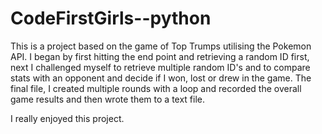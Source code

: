 # CodeFirstGirls--python

This is a project based on the game of Top Trumps utilising the Pokemon API.
I began by first hitting the end point and retrieving a random ID first, next I challenged myself to retrieve multiple random ID's and
to compare stats with an opponent and decide if I won, lost or drew in the game.
The final file, I created multiple rounds with a loop and recorded the overall game results and then wrote them to a text file.

I really enjoyed this project.
